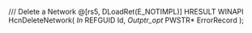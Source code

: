 /// Delete a Network
@[rs5, DLoadRet(E_NOTIMPL)]
HRESULT
WINAPI
HcnDeleteNetwork(
    _In_ REFGUID Id,
    _Outptr_opt_ PWSTR* ErrorRecord
    );